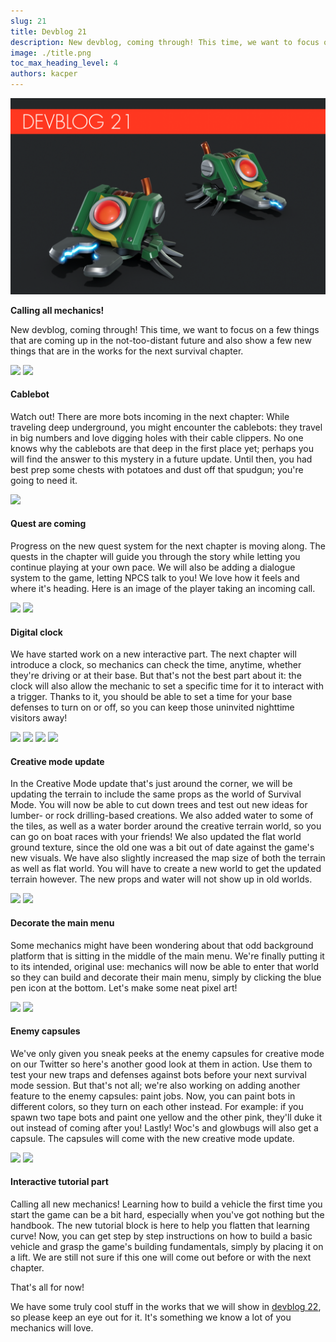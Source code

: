 ```yaml
---
slug: 21
title: Devblog 21
description: New devblog, coming through! This time, we want to focus on a few things that are coming up in the not-too-distant future and also show a few new things that are in the works for the next survival chapter.
image: ./title.png
toc_max_heading_level: 4
authors: kacper
---
```


<head>
    <meta name="twitter:card" content="summary_large_image" />
</head>

![](./title.png)

**Calling all mechanics!**

New devblog, coming through! This time, we want to focus on a few things that are coming up in the not-too-distant future and also show a few new things that are in the works for the next survival chapter.
<!--truncate-->

![](https://i.imgur.com/79rENKJ.png)
![](https://i.imgur.com/gHcxGrZ.png)

#### Cablebot

Watch out! 
There are more bots incoming in the next chapter: While traveling deep underground, you might encounter the cablebots: they travel in big numbers and love digging holes with their cable clippers. 
No one knows why the cablebots are that deep in the first place yet; perhaps you will find the answer to this mystery in a future update. 
Until then, you had best prep some chests with potatoes and dust off that spudgun; you're going to need it.

![](https://i.imgur.com/dKz9eIc.png)
#### Quest are coming

Progress on the new quest system for the next chapter is moving along.
The quests in the chapter will guide you through the story while letting you continue playing at your own pace. We will also be adding a dialogue system to the game, letting NPCS talk to you! We love how it feels and where it's heading. 
Here is an image of the player taking an incoming call.

![](https://i.imgur.com/goVJ8od.png)
![](https://i.imgur.com/hVFr3UH.png)

#### Digital clock

We have started work on a new interactive part.
The next chapter will introduce a clock, so mechanics can check the time, anytime, whether they're driving or at their base. 
But that's not the best part about it: the clock will also allow the mechanic to set a specific time for it to interact with a trigger. 
Thanks to it, you should be able to set a time for your base defenses to turn on or off, so you can keep those uninvited nighttime visitors away!

![](https://i.imgur.com/DAgT4vV.png)
![](https://i.imgur.com/x1Aga7h.png)
![](https://i.imgur.com/GGVmwKz.png)
![](https://i.imgur.com/nJq4upc.png)

#### Creative mode update

In the Creative Mode update that's just around the corner, we will be updating the terrain to include the same props as the world of Survival Mode. 
You will now be able to cut down trees and test out new ideas for lumber- or rock drilling-based creations. 
We also added water to some of the tiles, as well as a water border around the creative terrain world, so you can go on boat races with your friends!
We also updated the flat world ground texture, since the old one was a bit out of date against the game's new visuals. 
We have also slightly increased the map size of both the terrain as well as flat world. 
You will have to create a new world to get the updated terrain however. The new props and water will not show up in old worlds. 

![](https://i.imgur.com/Tcd3L8e.png)
![](https://i.imgur.com/lVA3W7b.png)

#### Decorate the main menu

Some mechanics might have been wondering about that odd background platform that is sitting in the middle of the main menu. 
We're finally putting it to its intended, original use: mechanics will now be able to enter that world so they can build and decorate their main menu, simply by clicking the blue pen icon at the bottom. 
Let's make some neat pixel art! 

![](https://i.imgur.com/KTX4NRO.png)
![](https://i.imgur.com/GEZkT7M.png)

#### Enemy capsules

We've only given you sneak peeks at the enemy capsules for creative mode on our Twitter so here's another good look at them in action. 
Use them to test your new traps and defenses against bots before your next survival mode session.
But that's not all; we're also working on adding another feature to the enemy capsules: paint jobs. 
Now, you can paint bots in different colors, so they turn on each other instead. 
For example: if you spawn two tape bots and paint one yellow and the other pink, they'll duke it out instead of coming after you! 
Lastly! Woc's and glowbugs will also get a capsule. The capsules will come with the new creative mode update. 

![](https://i.imgur.com/EQkchWp.png)
![](https://i.imgur.com/QASRL32.png)

#### Interactive tutorial part

Calling all new mechanics! 
Learning how to build a vehicle the first time you start the game can be a bit hard, especially when you've got nothing but the handbook. 
The new tutorial block is here to help you flatten that learning curve! Now, you can get step by step instructions on how to build a basic vehicle and grasp the game's building fundamentals, simply by placing it on a lift. We are still not sure if this one will come out before or with the next chapter. 

That's all for now!

We have some truly cool stuff in the works that we will show in [devblog 22](/devblog/22), so please keep an eye out for it. It's something we know a lot of you mechanics will love.